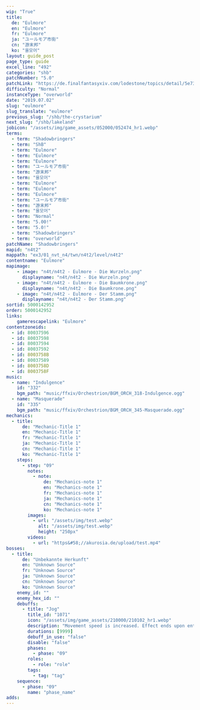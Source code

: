 ```yaml
---
wip: "True"
title:
  de: "Eulmore"
  en: "Eulmore"
  fr: "Eulmore"
  ja: "ユールモア市街"
  cn: "游末邦"
  ko: "율모어"
layout: guide_post
page_type: guide
excel_line: "492"
categories: "shb"
patchNumber: "5.0"
patchLink: "https://de.finalfantasyxiv.com/lodestone/topics/detail/5e73c51856d5f1a693b878db0301e239d767c3e9"
difficulty: "Normal"
instanceType: "overworld"
date: "2019.07.02"
slug: "eulmore"
slug_translate: "eulmore"
previous_slug: "/shb/the-crystarium"
next_slug: "/shb/lakeland"
jobicon: "/assets/img/game_assets/052000/052474_hr1.webp"
terms:
  - term: "Shadowbringers"
  - term: "ShB"
  - term: "Eulmore"
  - term: "Eulmore"
  - term: "Eulmore"
  - term: "ユールモア市街"
  - term: "游末邦"
  - term: "율모어"
  - term: "Eulmore"
  - term: "Eulmore"
  - term: "Eulmore"
  - term: "ユールモア市街"
  - term: "游末邦"
  - term: "율모어"
  - term: "Normal"
  - term: "5.00!"
  - term: "5.0!"
  - term: "Shadowbringers"
  - term: "overworld"
patchName: "Shadowbringers"
mapid: "n4t2"
mappath: "ex3/01_nvt_n4/twn/n4t2/level/n4t2"
contentname: "Eulmore"
mapimage:
    - image: "n4t/n4t2 - Eulmore - Die Wurzeln.png"
      displayname: "n4t/n4t2 - Die Wurzeln.png"
    - image: "n4t/n4t2 - Eulmore - Die Baumkrone.png"
      displayname: "n4t/n4t2 - Die Baumkrone.png"
    - image: "n4t/n4t2 - Eulmore - Der Stamm.png"
      displayname: "n4t/n4t2 - Der Stamm.png"
sortid: 5000142952
order: 5000142952
links:
    gamerescapelink: "Eulmore"
contentzoneids:
  - id: 80037596
  - id: 80037598
  - id: 80037594
  - id: 80037592
  - id: 8003758B
  - id: 80037589
  - id: 8003758D
  - id: 8003758F
music:
  - name: "Indulgence"
    id: "332"
    bgm_path: "music/ffxiv/Orchestrion/BGM_ORCH_318-Indulgence.ogg"
  - name: "Masquerade"
    id: "335"
    bgm_path: "music/ffxiv/Orchestrion/BGM_ORCH_345-Masquerade.ogg"
mechanics:
  - title:
      de: "Mechanic-Title 1"
      en: "Mechanic-Title 1"
      fr: "Mechanic-Title 1"
      ja: "Mechanic-Title 1"
      cn: "Mechanic-Title 1"
      ko: "Mechanic-Title 1"
    steps:
      - step: "09"
        notes:
          - note:
              de: "Mechanics-note 1"
              en: "Mechanics-note 1"
              fr: "Mechanics-note 1"
              ja: "Mechanics-note 1"
              cn: "Mechanics-note 1"
              ko: "Mechanics-note 1"
        images:
          - url: "/assets/img/test.webp"
            alt: "/assets/img/test.webp"
            height: "250px"
        videos:
          - url: "https&#58;//akurosia.de/upload/test.mp4"
bosses:
  - title:
      de: "Unbekannte Herkunft"
      en: "Unknown Source"
      fr: "Unknown Source"
      ja: "Unknown Source"
      cn: "Unknown Source"
      ko: "Unknown Source"
    enemy_id: ""
    enemy_hex_id: ""
    debuffs:
      - title: "Jog"
        title_id: "1071"
        icon: "/assets/img/game_assets/210000/210102_hr1.webp"
        description: "Movement speed is increased. Effect ends upon entering battle."
        durations: [9999]
        debuff_in_use: "false"
        disable: "false"
        phases:
          - phase: "09"
        roles:
          - role: "role"
        tags:
          - tag: "tag"
    sequence:
      - phase: "09"
        name: "phase_name"
adds:
---
```


